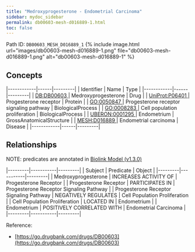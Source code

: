 ```yaml
---
title: "Medroxyprogesterone - Endometrial Carcinoma"
sidebar: mydoc_sidebar
permalink: db00603-mesh-d016889-1.html
toc: false 
---
```



Path ID: `DB00603_MESH_D016889_1`
{% include image.html url="images/db00603-mesh-d016889-1.png" file="db00603-mesh-d016889-1.png" alt="db00603-mesh-d016889-1" %}

## Concepts

|------------|------|---------|
| Identifier | Name | Type    |
|------------|------|---------|
| <a href="https://identifiers.org/DB:DB00603">DB:DB00603 </a> | Medroxyprogesterone | Drug |
| <a href="https://identifiers.org/UniProt:P06401">UniProt:P06401 </a> | Progesterone receptor | Protein |
| <a href="https://identifiers.org/GO:0050847">GO:0050847 </a> | Progesterone receptor signaling pathway | BiologicalProcess |
| <a href="https://identifiers.org/GO:0008283">GO:0008283 </a> | Cell population proliferation | BiologicalProcess |
| <a href="https://identifiers.org/UBERON:0001295">UBERON:0001295 </a> | Endometrium | GrossAnatomicalStructure |
| <a href="https://identifiers.org/MESH:D016889">MESH:D016889 </a> | Endometrial carcinoma | Disease |
|------------|------|---------|

## Relationships


NOTE: predicates are annotated in <a href="https://github.com/biolink/biolink-model/releases/tag/v1.3.0">Biolink Model (v1.3.0)</a>

|---------|-----------|---------|
| Subject | Predicate | Object  |
|---------|-----------|---------|
| Medroxyprogesterone | INCREASES ACTIVITY OF | Progesterone Receptor |
| Progesterone Receptor | PARTICIPATES IN | Progesterone Receptor Signaling Pathway |
| Progesterone Receptor Signaling Pathway | NEGATIVELY REGULATES | Cell Population Proliferation |
| Cell Population Proliferation | LOCATED IN | Endometrium |
| Endometrium | POSITIVELY CORRELATED WITH | Endometrial Carcinoma |
|---------|-----------|---------|

Reference: 
  - [https://go.drugbank.com/drugs/DB00603](https://go.drugbank.com/drugs/DB00603)
